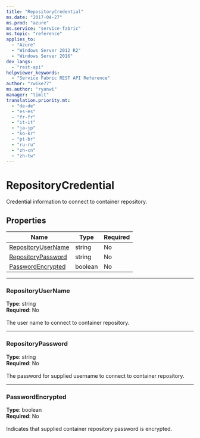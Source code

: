 ```yaml
---
title: "RepositoryCredential"
ms.date: "2017-04-27"
ms.prod: "azure"
ms.service: "service-fabric"
ms.topic: "reference"
applies_to: 
  - "Azure"
  - "Windows Server 2012 R2"
  - "Windows Server 2016"
dev_langs: 
  - "rest-api"
helpviewer_keywords: 
  - "Service Fabric REST API Reference"
author: "rwike77"
ms.author: "ryanwi"
manager: "timlt"
translation.priority.mt: 
  - "de-de"
  - "es-es"
  - "fr-fr"
  - "it-it"
  - "ja-jp"
  - "ko-kr"
  - "pt-br"
  - "ru-ru"
  - "zh-cn"
  - "zh-tw"
---
```

# RepositoryCredential

Credential information to connect to container repository.

## Properties
| Name | Type | Required |
| --- | --- | --- |
| [RepositoryUserName](#repositoryusername) | string | No |
| [RepositoryPassword](#repositorypassword) | string | No |
| [PasswordEncrypted](#passwordencrypted) | boolean | No |

____
### RepositoryUserName
__Type__: string <br/>
__Required__: No<br/>
<br/>
The user name to connect to container repository.

____
### RepositoryPassword
__Type__: string <br/>
__Required__: No<br/>
<br/>
The password for supplied username to connect to container repository.

____
### PasswordEncrypted
__Type__: boolean <br/>
__Required__: No<br/>
<br/>
Indicates that supplied container repository password is encrypted.
